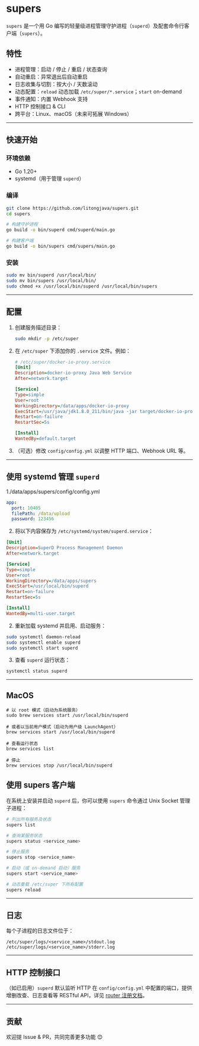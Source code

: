 # supers

`supers` 是一个用 Go 编写的轻量级进程管理守护进程（`superd`）及配套命令行客户端（`supers`）。

## 特性

- 进程管理：启动 / 停止 / 重启 / 状态查询  
- 自动重启：异常退出后自动重启  
- 日志收集与切割：按大小 / 天数滚动  
- 动态配置：`reload` 动态加载 `/etc/super/*.service`；`start` on-demand  
- 事件通知：内置 Webhook 支持  
- HTTP 控制接口 & CLI  
- 跨平台：Linux、macOS（未来可拓展 Windows）

---

## 快速开始

### 环境依赖

- Go 1.20+  
- systemd（用于管理 `superd`）  

### 编译

```bash
git clone https://github.com/litongjava/supers.git
cd supers

# 构建守护进程
go build -o bin/superd cmd/superd/main.go

# 构建客户端
go build -o bin/supers cmd/supers/main.go
````

### 安装

```bash
sudo mv bin/superd /usr/local/bin/
sudo mv bin/supers /usr/local/bin/
sudo chmod +x /usr/local/bin/superd /usr/local/bin/supers
```

---

## 配置

1. 创建服务描述目录：

   ```bash
   sudo mkdir -p /etc/super
   ```

2. 在 `/etc/super` 下添加你的 `.service` 文件。例如：

   ```ini
   # /etc/super/docker-io-proxy.service
   [Unit]
   Description=docker-io-proxy Java Web Service
   After=network.target

   [Service]
   Type=simple
   User=root
   WorkingDirectory=/data/apps/docker-io-proxy
   ExecStart=/usr/java/jdk1.8.0_211/bin/java -jar target/docker-io-proxy-1.0.0.jar --server.port=8004
   Restart=on-failure
   RestartSec=5s

   [Install]
   WantedBy=default.target
   ```

3. （可选）修改 `config/config.yml` 以调整 HTTP 端口、Webhook URL 等。

---

## 使用 systemd 管理 `superd`

1./data/apps/supers/config/config.yml
```yaml
app:
  port: 10405
  filePath: /data/upload
  password: 123456
```


2. 将以下内容保存为 `/etc/systemd/system/superd.service`：

```ini
[Unit]
Description=SuperD Process Management Daemon
After=network.target

[Service]
Type=simple
User=root
WorkingDirectory=/data/apps/supers
ExecStart=/usr/local/bin/superd
Restart=on-failure
RestartSec=5s

[Install]
WantedBy=multi-user.target
```

2. 重新加载 systemd 并启用、启动服务：

```bash
sudo systemctl daemon-reload
sudo systemctl enable superd
sudo systemctl start superd
```

3. 查看 `superd` 运行状态：

```bash
systemctl status superd
```

---
## MacOS
```shell
# 以 root 模式（启动为系统服务）
sudo brew services start /usr/local/bin/superd

# 或者以当前用户模式（启动为用户级 LaunchAgent）
brew services start /usr/local/bin/superd

# 查看运行状态
brew services list

# 停止
brew services stop /usr/local/bin/superd
```
## 使用 supers 客户端

在系统上安装并启动 `superd` 后，你可以使用 `supers` 命令通过 Unix Socket 管理子进程：

```bash
# 列出所有服务及状态
supers list

# 查询某服务状态
supers status <service_name>

# 停止服务
supers stop <service_name>

# 启动（或 on-demand 启动）服务
supers start <service_name>

# 动态重载 /etc/super 下所有配置
supers reload
```

---

## 日志

每个子进程的日志文件位于：

```
/etc/super/logs/<service_name>/stdout.log
/etc/super/logs/<service_name>/stderr.log
```

---

## HTTP 控制接口

（如已启用）`superd` 默认监听 HTTP 在 `config/config.yml` 中配置的端口，提供增删改查、日志查看等 RESTful API，详见 [router 注册文档](./router.md)。

---

## 贡献

欢迎提 Issue & PR，共同完善更多功能 😊
